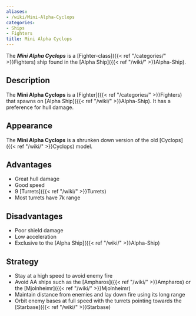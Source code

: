 ```yaml
---
aliases:
- /wiki/Mini-Alpha-Cyclops
categories:
- Ships
- Fighters
title: Mini Alpha Cyclops
---
```


The **_Mini Alpha Cyclops_** is a [Fighter-class]({{< ref "/categories/" >}}Fighters) ship found in the [Alpha Ship]({{< ref "/wiki/" >}}Alpha-Ship).

## Description

The **Mini Alpha Cyclops** is a [Fighter]({{< ref "/categories/" >}}Fighters) that spawns on [Alpha Ship]({{< ref "/wiki/" >}}Alpha-Ship). It has a preference for hull damage.

## Appearance

The **Mini Alpha Cyclops** is a shrunken down version of the old [Cyclops]({{< ref "/wiki/" >}}Cyclops) model.

## Advantages

- Great hull damage
- Good speed
- 9 [Turrets]({{< ref "/wiki/" >}}Turrets)
- Most turrets have 7k range

## Disadvantages

- Poor shield damage
- Low acceleration
- Exclusive to the [Alpha Ship]({{< ref "/wiki/" >}}Alpha-Ship)

## Strategy

- Stay at a high speed to avoid enemy fire
- Avoid AA ships such as the [Ampharos]({{< ref "/wiki/" >}}Ampharos) or the [Mjolnheimr]({{< ref "/wiki/" >}}Mjolnheimr)
- Maintain distance from enemies and lay down fire using its long range
- Orbit enemy bases at full speed with the turrets pointing towards the [Starbase]({{< ref "/wiki/" >}}Starbase)